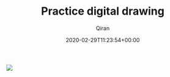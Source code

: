 ﻿---
title: Practice digital drawing
author: Qiran
type: post
date: 2020-02-29T11:23:54+00:00
url: /practice-digital-drawing/
categories:
  - Paintings

---
![](/uploads/2020/02/Project-4_2.jpg)
